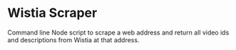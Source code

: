 # Wistia Scraper

Command line Node script to scrape a web address and return all video ids and descriptions from Wistia at that address.
